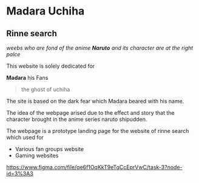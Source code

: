 # Madara Uchiha
## Rinne search 

*weebs who are fond of the anime **Naruto** and its character are at the right palce*

This website is solely dedicated for 


**Madara** his Fans
> the ghost of uchiha

The site is based on the dark fear which Madara beared with his name.

The idea of the webpage arised due to the effect and story that the\
character brought in the anime series naruto shipudden.


The webpage is a prototype landing page for the website  of rinne search which used for
- Various fan groups website 
- Gaming websites 


https://www.figma.com/file/qe6f1OqKkT9eTqCcEprVwC/task-3?node-id=3%3A3
